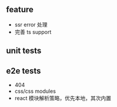 ## feature
* ssr error 处理
* 完善 ts support
  
## unit tests

## e2e tests
* 404
* css/css modules
* react 模块解析策略，优先本地，其次内置
